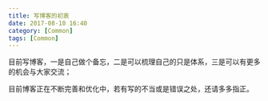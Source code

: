 ```yaml
---
title: 写博客的初衷
date: 2017-08-10 16:40
category: [Common]
tags: [Common]
---
```




目前写博客，一是自己做个备忘，二是可以梳理自己的只是体系，三是可以有更多的机会与大家交流；

目前博客正在不断完善和优化中，若有写的不当或是错误之处，还请多多指正。

